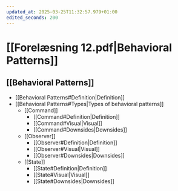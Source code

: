 ```yaml
---
updated_at: 2025-03-25T11:32:57.979+01:00
edited_seconds: 200
---
```

# [[Forelæsning 12.pdf|Behavioral Patterns]]

## [[Behavioral Patterns]]
- [[Behavioral Patterns#Definition|Definition]]
- [[Behavioral Patterns#Types|Types of behavioral patterns]]
	- [[Command]]
		- [[Command#Definition|Definition]]
		- [[Command#Visual|Visual]]
		- [[Command#Downsides|Downsides]]
	- [[Observer]]
		- [[Observer#Definition|Definition]]
		- [[Observer#Visual|Visual]]
		- [[Observer#Downsides|Downsides]]
	- [[State]]
		- [[State#Definition|Definition]]
		- [[State#Visual|Visual]]
		- [[State#Downsides|Downsides]]
	